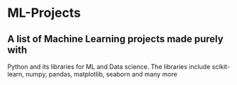 # ML-Projects
## A list of Machine Learning projects made purely with 
Python and its libraries for ML and Data science.
The libraries include scikit-learn, numpy, pandas, matplotlib, seaborn and many more
